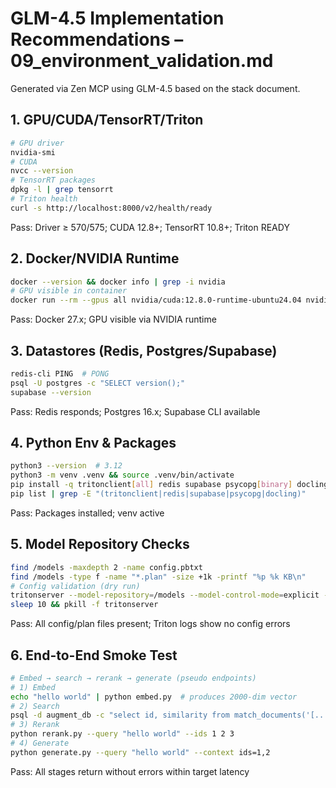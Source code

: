 # GLM-4.5 Implementation Recommendations – 09_environment_validation.md

Generated via Zen MCP using GLM-4.5 based on the stack document.

## 1. GPU/CUDA/TensorRT/Triton
```bash
# GPU driver
nvidia-smi
# CUDA
nvcc --version
# TensorRT packages
dpkg -l | grep tensorrt
# Triton health
curl -s http://localhost:8000/v2/health/ready
```
Pass: Driver ≥ 570/575; CUDA 12.8+; TensorRT 10.8+; Triton READY

## 2. Docker/NVIDIA Runtime
```bash
docker --version && docker info | grep -i nvidia
# GPU visible in container
docker run --rm --gpus all nvidia/cuda:12.8.0-runtime-ubuntu24.04 nvidia-smi | head -5
```
Pass: Docker 27.x; GPU visible via NVIDIA runtime

## 3. Datastores (Redis, Postgres/Supabase)
```bash
redis-cli PING  # PONG
psql -U postgres -c "SELECT version();"
supabase --version
```
Pass: Redis responds; Postgres 16.x; Supabase CLI available

## 4. Python Env & Packages
```bash
python3 --version  # 3.12
python3 -m venv .venv && source .venv/bin/activate
pip install -q tritonclient[all] redis supabase psycopg[binary] docling
pip list | grep -E "(tritonclient|redis|supabase|psycopg|docling)"
```
Pass: Packages installed; venv active

## 5. Model Repository Checks
```bash
find /models -maxdepth 2 -name config.pbtxt
find /models -type f -name "*.plan" -size +1k -printf "%p %k KB\n"
# Config validation (dry run)
tritonserver --model-repository=/models --model-control-mode=explicit --exit-timeout-secs=15 &
sleep 10 && pkill -f tritonserver
```
Pass: All config/plan files present; Triton logs show no config errors

## 6. End-to-End Smoke Test
```bash
# Embed → search → rerank → generate (pseudo endpoints)
# 1) Embed
echo "hello world" | python embed.py  # produces 2000-dim vector
# 2) Search
psql -d augment_db -c "select id, similarity from match_documents('[...]', 5, 0.3);"
# 3) Rerank
python rerank.py --query "hello world" --ids 1 2 3
# 4) Generate
python generate.py --query "hello world" --context ids=1,2
```
Pass: All stages return without errors within target latency

